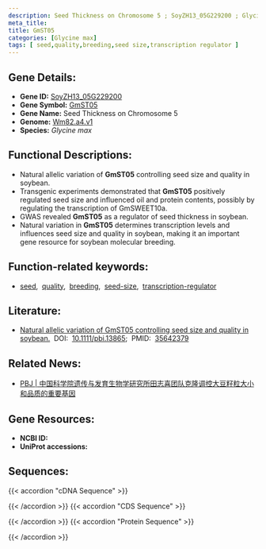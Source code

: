 ```yaml
---
description: Seed Thickness on Chromosome 5 ; SoyZH13_05G229200 ; Glycine max
meta_title:
title: GmST05
categories: [Glycine max]
tags: [ seed,quality,breeding,seed size,transcription regulator ]
---
```


## Gene Details:
- **Gene ID:**	[SoyZH13_05G229200](https://legacy.soybase.org/sbt/search/search_results.php?category=FeatureName&version=Wm82.a4.v1&search_term=SoyZH13_05G229200)
- **Gene Symbol:** <u>GmST05</u>
- **Gene Name:** Seed Thickness on Chromosome 5
- **Genome:** [Wm82.a4.v1](https://legacy.soybase.org/GlycineBlastPages/blast_descriptions.php)
- **Species:** *Glycine max*

## Functional Descriptions:
   - Natural allelic variation of **GmST05** controlling seed size and quality in soybean.
   - Transgenic experiments demonstrated that **GmST05** positively regulated seed size and influenced oil and protein contents, possibly by regulating the transcription of GmSWEET10a.
   - GWAS revealed **GmST05** as a regulator of seed thickness in soybean.
   - Natural variation in **GmST05** determines transcription levels and influences seed size and quality in soybean, making it an important gene resource for soybean molecular breeding.

## Function-related keywords:
   - [seed](/tags/seed/),&nbsp;&nbsp;[quality](/tags/quality/),&nbsp;&nbsp;[breeding](/tags/breeding/),&nbsp;&nbsp;[seed-size](/tags/seed-size/),&nbsp;&nbsp;[transcription-regulator](/tags/transcription-regulator/)

## Literature:
   - [Natural allelic variation of GmST05 controlling seed size and quality in soybean.](https://onlinelibrary.wiley.com/doi/full/10.1111/pbi.13865)&nbsp;&nbsp;DOI:&nbsp;&nbsp;[10.1111/pbi.13865](https://onlinelibrary.wiley.com/doi/full/10.1111/pbi.13865);&nbsp;&nbsp;PMID:&nbsp;&nbsp;[35642379](https://pubmed.ncbi.nlm.nih.gov/35642379/)

## Related News:
   - [PBJ | 中国科学院遗传与发育生物学研究所田志喜团队克隆调控大豆籽粒大小和品质的重要基因](https://mp.weixin.qq.com/s?__biz=Mzg3MDEwNDEyMg==&mid=2247530482&idx=2&sn=76f32f5b7072be4d953edc69eb28e1bb&chksm=ce90daa7f9e753b1618f79510368085fb00d2c4ad77bf38197fdcf786660f9493377866575ff&scene=27#wechat_redirect)

## Gene Resources:
- **NCBI ID:**  [](https://www.ncbi.nlm.nih.gov/gene/?term=)
- **UniProt accessions:** [](https://www.uniprot.org/uniprotkb//entry)



## Sequences:
{{< accordion "cDNA Sequence" >}}

{{< /accordion >}}
{{< accordion "CDS Sequence" >}}

{{< /accordion >}}
{{< accordion "Protein Sequence" >}}

{{< /accordion >}}
